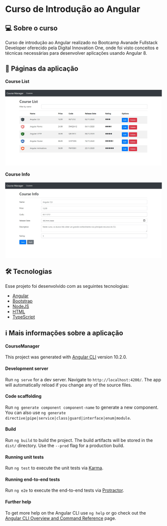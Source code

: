 # Curso de Introdução ao Angular



## 💻 Sobre o curso

Curso de introdução ao Angular realizado no Bootcamp Avanade Fullstack Developer oferecido pela Digital Innovation One, onde foi visto conceitos e técnicas necessárias para desenvolver aplicações usando Angular 8.



## 🔖 Páginas da aplicação

####  Course List

<p align="center" style="display: flex; align-items: flex-start; justify-content: center;">
  	<img alt="Course List" src="/.github/screenshots/courses.jpg" width="100%">
</p>

####  Course Info

<p align="center" style="display: flex; align-items: flex-start; justify-content: center;">
  	<img alt="Course List" src="/.github/screenshots/course-info.jpg" width="100%">


## 🛠 Tecnologias

Esse projeto foi desenvolvido com as seguintes tecnologias:

- [Angular](https://angular.io/)
- [Bootstrap](https://getbootstrap.com/)
- [NodeJS](https://nodejs.org/en/)
- [HTML](https://developer.mozilla.org/pt-BR/docs/Web/HTML)
- [TypeScript](https://www.typescriptlang.org/)



## :information_source: Mais informações sobre a aplicação

#### CourseManager
This project was generated with [Angular CLI](https://github.com/angular/angular-cli) version 10.2.0.

#### **Development server**
Run `ng serve` for a dev server. Navigate to `http://localhost:4200/`. The app will automatically reload if you change any of the source files.

#### **Code scaffolding**
Run `ng generate component component-name` to generate a new component. You can also use `ng generate directive|pipe|service|class|guard|interface|enum|module`.

#### **Build**
Run `ng build` to build the project. The build artifacts will be stored in the `dist/` directory. Use the `--prod` flag for a production build.

#### **Running unit tests**
Run `ng test` to execute the unit tests via [Karma](https://karma-runner.github.io).

#### **Running end-to-end tests**
Run `ng e2e` to execute the end-to-end tests via [Protractor](http://www.protractortest.org/).

#### **Further help**
To get more help on the Angular CLI use `ng help` or go check out the [Angular CLI Overview and Command Reference](https://angular.io/cli) page.